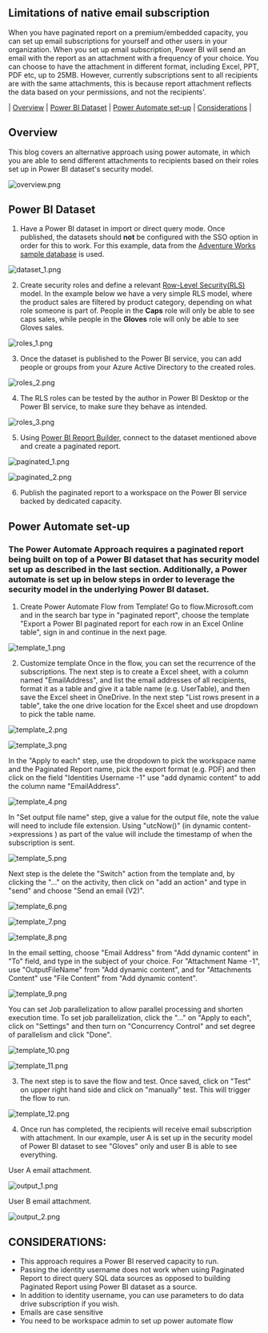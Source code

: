 ## Limitations of native email subscription 
When you have paginated report on a premium/embedded capacity, you can set up email subscriptions for yourself and other users in your organization. When you set up email subscription, Power BI will send an email with the report as an attachment with a frequency of your choice. You can choose to have the attachment in different format, including Excel, PPT, PDF etc, up to 25MB.
However, currently subscriptions sent to all recipients are with the same attachments, this is because  report attachment reflects the data based on your permissions, and not the recipients'.


| [Overview](#overview) 
| [Power BI Dataset](#power-bi-dataset) 
| [Power Automate set-up](#power-automate-set-up) 
| [Considerations](#considerations) 
|

## Overview
This blog covers an alternative approach using power automate, in which you are able to send different attachments to recipients based on their roles set up in Power BI dataset's security model.

![overview.png](images/overview.png)


## Power BI Dataset

1. Have a Power BI dataset in import or direct query mode. Once published, the datasets should <b>not</b> be configured with the SSO option in order for this to work. For this example, data from the [Adventure Works sample database](https://docs.microsoft.com/en-us/sql/samples/adventureworks-install-configure?view=sql-server-ver15&tabs=ssms) is used. 

![dataset_1.png](images/dataset_1.png)

2. Create security roles and define a relevant [Row-Level Security(RLS)](https://docs.microsoft.com/en-us/power-bi/admin/service-admin-rls) model. In the example below we have a very simple RLS model, where the product sales are filtered by product category, depending on what role someone is part of. People in the <b>Caps</b> role will only be able to see caps sales, while people in the <b>Gloves</b> role will only be able to see Gloves sales. 

![roles_1.png](images/roles_1.png)

3. Once the dataset is published to the Power BI service, you can add people or groups from your Azure Active Directory to the created roles. 

![roles_2.png](images/roles_2.png)

4. The RLS roles can be tested by the author in Power BI Desktop or the Power BI service, to make sure they behave as intended. 

![roles_3.png](images/roles_3.png)

5. Using [Power BI Report Builder](https://docs.microsoft.com/en-us/power-bi/paginated-reports/report-builder-power-bi), connect to the dataset mentioned above and create a paginated report.

![paginated_1.png](images/paginated_1.png)

![paginated_2.png](images/paginated_2.png)

6. Publish the paginated report to a workspace on the Power BI service backed by dedicated capacity. 

## Power Automate set-up

### The Power Automate Approach requires a paginated report being built on top of a Power BI dataset that has security model set up as described in the last section. Additionally, a Power automate is set up in below steps in order to leverage the security model in the underlying Power BI dataset.

1. Create Power Automate Flow from Template!
   Go to flow.Microsoft.com  and in the search bar type in "paginated report", choose the template "Export a Power BI paginated report for each row in an Excel Online table", sign in and continue in the next page. 
  
![template_1.png](images/template_1.png)  
   
2. Customize template
   Once in the flow, you can set the recurrence of the subscriptions. The next step is to create a Excel sheet, with a column named "EmailAddress", and list the email addresses of all recipients, format it as a table and give it a table name (e.g. UserTable), and then save the Excel sheet in OneDrive. In the next step "List rows present in a table", take the one drive location for the Excel sheet and use dropdown to pick the table name. 
   
![template_2.png](images/template_2.png)  

![template_3.png](images/template_3.png)  

   In the "Apply to each" step, use the dropdown to pick the workspace name and the Paginated Report name, pick the export format (e.g. PDF) and then click on the field "Identities Username -1" use "add dynamic content" to add the column name "EmailAddress".
   
![template_4.png](images/template_4.png)     

   In "Set output file name" step, give a value for the output file, note the value will need to include file extension. Using "utcNow()" (in dynamic content->expressions ) as part of the value will include the timestamp of when the subscription is sent.
   
![template_5.png](images/template_5.png)     

   Next step is the delete the "Switch" action from the template and, by clicking the "..." on the activity, then click on "add an action" and type in "send" and choose "Send an email (V2)".
 
![template_6.png](images/template_6.png)     

![template_7.png](images/template_7.png)     

![template_8.png](images/template_8.png)     

   In the email setting, choose "Email Address" from "Add dynamic content" in "To" field, and type in the subject of your choice. For "Attachment Name -1", use "OutputFileName" from "Add dynamic content", and for "Attachments Content" use "File Content" from "Add dynamic content".

![template_9.png](images/template_9.png)     

   You can set Job parallelization to allow parallel processing and shorten execution time. To set job parallelization, click the "..." on "Apply to each", click on "Settings" and then turn on "Concurrency Control" and set degree of parallelism and click "Done".
   
![template_10.png](images/template_10.png)     

![template_11.png](images/template_11.png)     

3. The next step is to save the flow and test. Once saved, click on "Test" on upper right hand side and click on "manually" test. This will trigger the flow to run.
  
![template_12.png](images/template_12.png)        

4. Once run has completed, the recipients will receive email subscription with attachment. In our example,  user A is set up in the security model of Power BI dataset to see "Gloves" only and user B is able to see everything.

User A email attachment.

![output_1.png](images/output_1.png)       


User B email attachment.

![output_2.png](images/output_2.png)    


## CONSIDERATIONS:
* This approach requires a Power BI reserved capacity to run.
* Passing the identity username does not work when using Paginated Report to direct query SQL data sources as opposed to building Paginated Report using Power BI dataset as a source. 
* In addition to identity username, you can use parameters to do data drive subscription if you wish.
* Emails are case sensitive 
* You need to be workspace admin to set up power automate flow


